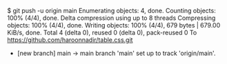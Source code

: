 $ git push -u origin main
Enumerating objects: 4, done.
Counting objects: 100% (4/4), done.
Delta compression using up to 8 threads
Compressing objects: 100% (4/4), done.
Writing objects: 100% (4/4), 679 bytes | 679.00 KiB/s, done.
Total 4 (delta 0), reused 0 (delta 0), pack-reused 0
To https://github.com/haroonnadir/table.css.git
 * [new branch]      main -> main
branch 'main' set up to track 'origin/main'.

